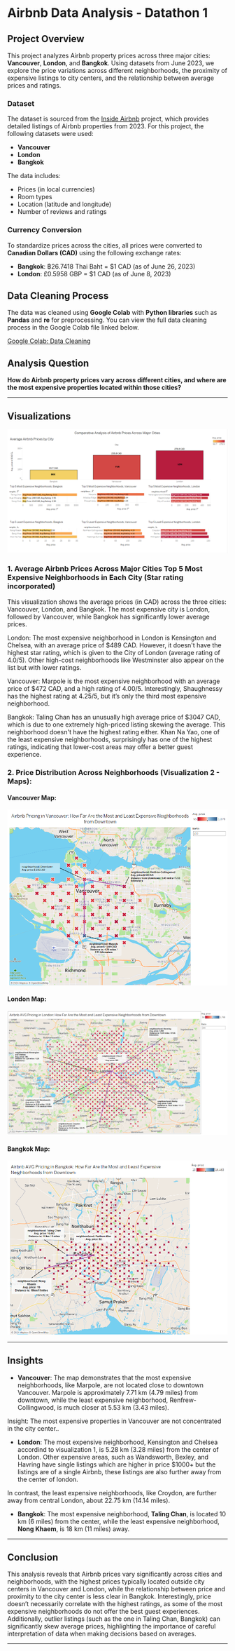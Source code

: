 # Airbnb Data Analysis - Datathon 1

## Project Overview

This project analyzes Airbnb property prices across three major cities: **Vancouver**, **London**, and **Bangkok**. Using datasets from June 2023, we explore the price variations across different neighborhoods, the proximity of expensive listings to city centers, and the relationship between average prices and ratings.

### Dataset
The dataset is sourced from the [Inside Airbnb](https://drive.google.com/drive/folders/10he8tIAXCZKb9MxdlYYtfKBbDHwqOful) project, which provides detailed listings of Airbnb properties from 2023. For this project, the following datasets were used:
- **Vancouver**
- **London**
- **Bangkok**

The data includes:
- Prices (in local currencies)
- Room types
- Location (latitude and longitude)
- Number of reviews and ratings

### Currency Conversion
To standardize prices across the cities, all prices were converted to **Canadian Dollars (CAD)** using the following exchange rates:
- **Bangkok**: ฿26.7418 Thai Baht = $1 CAD (as of June 26, 2023)
- **London**: £0.5958 GBP = $1 CAD (as of June 8, 2023)

## Data Cleaning Process
The data was cleaned using **Google Colab** with **Python libraries** such as **Pandas** and **re** for preprocessing. You can view the full data cleaning process in the Google Colab file linked below.

[Google Colab: Data Cleaning](https://github.com/OscarCampos98/Datathons-Visualization-and-Analytics/blob/main/DataCleaning_Datathon2.ipynb)

## Analysis Question
**How do Airbnb property prices vary across different cities, and where are the most expensive properties located within those cities?**

---

## Visualizations

![Average Airbnb Prices by City](https://raw.githubusercontent.com/OscarCampos98/Datathons-Visualization-and-Analytics/main/Visualization1_AVGprice.png)

### 1. Average Airbnb Prices Across Major Cities Top 5 Most Expensive Neighborhoods in Each City (Star rating incorporated)
This visualization shows the average prices (in CAD) across the three cities: Vancouver, London, and Bangkok. The most expensive city is London, followed by Vancouver, while Bangkok has significantly lower average prices.

London:
The most expensive neighborhood in London is Kensington and Chelsea, with an average price of $489 CAD. However, it doesn't have the highest star rating, which is given to the City of London (average rating of 4.0/5).
Other high-cost neighborhoods like Westminster also appear on the list but with lower ratings.

Vancouver:
Marpole is the most expensive neighborhood with an average price of $472 CAD, and a high rating of 4.00/5.
Interestingly, Shaughnessy has the highest rating at 4.25/5, but it’s only the third most expensive neighborhood.

Bangkok:
Taling Chan has an unusually high average price of $3047 CAD, which is due to one extremely high-priced listing skewing the average. This neighborhood doesn't have the highest rating either.
Khan Na Yao, one of the least expensive neighborhoods, surprisingly has one of the highest ratings, indicating that lower-cost areas may offer a better guest experience.


### 2. Price Distribution Across Neighborhoods (Visualization 2 - Maps):

#### Vancouver Map:
![Vancouver Map](https://raw.githubusercontent.com/OscarCampos98/Datathons-Visualization-and-Analytics/main/Visualization2_VanMap.png)

#### London Map:
![London Map](https://raw.githubusercontent.com/OscarCampos98/Datathons-Visualization-and-Analytics/main/Visualization2_LonMap.png)

#### Bangkok Map:
![Bangkok Map](https://raw.githubusercontent.com/OscarCampos98/Datathons-Visualization-and-Analytics/main/Visualization2_BangMap.png)

---

## Insights

- **Vancouver**: The map demonstrates that the most expensive neighborhoods, like Marpole, are not located close to downtown Vancouver. Marpole is approximately 7.71 km (4.79 miles) from downtown, while the least expensive neighborhood, Renfrew-Collingwood, is much closer at 5.53 km (3.43 miles).

Insight: The most expensive properties in Vancouver are not concentrated in the city center..

- **London**: The most expensive neighborhood, Kensington and Chelsea accordind to visualization 1, is 5.28 km (3.28 miles) from the center of London. Other expensive areas, such as Wandsworth, Bexley, and Havring have single listings which are higher in price $1000+ but the listings are of a single Airbnb, these listings are also further away from the center of london.
  
In contrast, the least expensive neighborhoods, like Croydon, are further away from central London, about 22.75 km (14.14 miles).

- **Bangkok**: The most expensive neighborhood, **Taling Chan**, is located 10 km (6 miles) from the center, while the least expensive neighborhood, **Nong Khaem**, is 18 km (11 miles) away.

---

## Conclusion

This analysis reveals that Airbnb prices vary significantly across cities and neighborhoods, with the highest prices typically located outside city centers in Vancouver and London, while the relationship between price and proximity to the city center is less clear in Bangkok. Interestingly, price doesn’t necessarily correlate with the highest ratings, as some of the most expensive neighborhoods do not offer the best guest experiences. Additionally, outlier listings (such as the one in Taling Chan, Bangkok) can significantly skew average prices, highlighting the importance of careful interpretation of data when making decisions based on averages.

---
